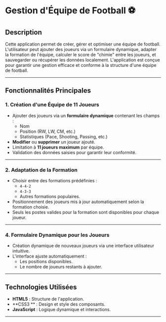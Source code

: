 # Gestion d'Équipe de Football ⚽

## Description
Cette application permet de créer, gérer et optimiser une équipe de football. L'utilisateur peut ajouter des joueurs via un formulaire dynamique, adapter la formation de l'équipe, calculer le score de "chimie" entre les joueurs, et sauvegarder ou récupérer les données localement. L'application est conçue pour garantir une gestion efficace et conforme à la structure d'une équipe de football.

---

## Fonctionnalités Principales

### 1. **Création d'une Équipe de 11 Joueurs**
- Ajouter des joueurs via un **formulaire dynamique** contenant les champs :
  - Nom
  - Position (RW, LW, CM, etc.)
  - Statistiques (Pace, Shooting, Passing, etc.)
- **Modifier** ou **supprimer** un joueur ajouté.
- Limitation à **11 joueurs maximum** par équipe.
- Validation des données saisies pour garantir leur conformité.

---

### 2. **Adaptation de la Formation**
- Choisir entre des formations prédéfinies :
  - `4-4-2`
  - `4-3-3`
  - Autres formations populaires.
- Positionnement des joueurs mis à jour automatiquement selon la formation choisie.
- Seuls les postes valides pour la formation sont disponibles pour chaque joueur.

---



### 4. **Formulaire Dynamique pour les Joueurs**
- Création dynamique de nouveaux joueurs via une interface utilisateur intuitive.
- L'interface ajuste automatiquement :
  - Les positions disponibles.
  - Le nombre de joueurs restants à ajouter.

---

## Technologies Utilisées
- **HTML5** : Structure de l'application.
- **CSS3 ** : Design et style des composants.
- **JavaScript** : Logique dynamique et interactions.


---



